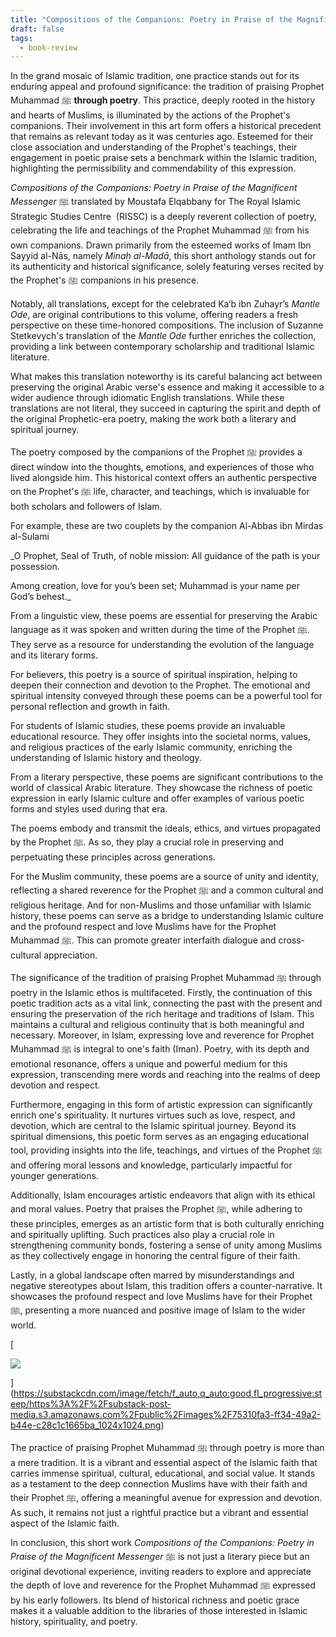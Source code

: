 ```yaml
---
title: "Compositions of the Companions: Poetry in Praise of the Magnificent Messenger ﷺ"
draft: false
tags:
  - book-review
---
```


In the grand mosaic of Islamic tradition, one practice stands out for its enduring appeal and profound significance: the tradition of praising Prophet Muhammad ﷺ **through poetry**. This practice, deeply rooted in the history and hearts of Muslims, is illuminated by the actions of the Prophet's companions. Their involvement in this art form offers a historical precedent that remains as relevant today as it was centuries ago. Esteemed for their close association and understanding of the Prophet's teachings, their engagement in poetic praise sets a benchmark within the Islamic tradition, highlighting the permissibility and commendability of this expression.

_Compositions of the Companions: Poetry in Praise of the Magnificent Messenger_ ﷺ translated by Moustafa Elqabbany for The Royal Islamic Strategic Studies Centre  (RISSC) is a deeply reverent collection of poetry, celebrating the life and teachings of the Prophet Muhammad ﷺ from his own companions. Drawn primarily from the esteemed works of Imam Ibn Sayyid al-Nās, namely _Minaḥ al-Madā_, this short anthology stands out for its authenticity and historical significance, solely featuring verses recited by the Prophet's ﷺ companions in his presence.

Notably, all translations, except for the celebrated Ka‘b ibn Zuhayr’s _Mantle Ode_, are original contributions to this volume, offering readers a fresh perspective on these time-honored compositions. The inclusion of Suzanne Stetkevych's translation of the _Mantle Ode_ further enriches the collection, providing a link between contemporary scholarship and traditional Islamic literature.

What makes this translation noteworthy is its careful balancing act between preserving the original Arabic verse's essence and making it accessible to a wider audience through idiomatic English translations. While these translations are not literal, they succeed in capturing the spirit and depth of the original Prophetic-era poetry, making the work both a literary and spiritual journey.

The poetry composed by the companions of the Prophet ﷺ provides a direct window into the thoughts, emotions, and experiences of those who lived alongside him. This historical context offers an authentic perspective on the Prophet's ﷺ life, character, and teachings, which is invaluable for both scholars and followers of Islam.

For example, these are two couplets by the companion Al-Abbas ibn Mirdas al-Sulami

_O Prophet, Seal of Truth, of noble mission:
All guidance of the path is your possession.

Among creation, love for you’s been set;
Muhammad is your name per God’s behest._

From a linguistic view, these poems are essential for preserving the Arabic language as it was spoken and written during the time of the Prophet ﷺ. They serve as a resource for understanding the evolution of the language and its literary forms.

For believers, this poetry is a source of spiritual inspiration, helping to deepen their connection and devotion to the Prophet. The emotional and spiritual intensity conveyed through these poems can be a powerful tool for personal reflection and growth in faith.

For students of Islamic studies, these poems provide an invaluable educational resource. They offer insights into the societal norms, values, and religious practices of the early Islamic community, enriching the understanding of Islamic history and theology.

From a literary perspective, these poems are significant contributions to the world of classical Arabic literature. They showcase the richness of poetic expression in early Islamic culture and offer examples of various poetic forms and styles used during that era.

The poems embody and transmit the ideals, ethics, and virtues propagated by the Prophet ﷺ. As so, they play a crucial role in preserving and perpetuating these principles across generations.

For the Muslim community, these poems are a source of unity and identity, reflecting a shared reverence for the Prophet ﷺ and a common cultural and religious heritage. And for non-Muslims and those unfamiliar with Islamic history, these poems can serve as a bridge to understanding Islamic culture and the profound respect and love Muslims have for the Prophet Muhammad ﷺ. This can promote greater interfaith dialogue and cross-cultural appreciation.

The significance of the tradition of praising Prophet Muhammad ﷺ through poetry in the Islamic ethos is multifaceted. Firstly, the continuation of this poetic tradition acts as a vital link, connecting the past with the present and ensuring the preservation of the rich heritage and traditions of Islam. This maintains a cultural and religious continuity that is both meaningful and necessary. Moreover, in Islam, expressing love and reverence for Prophet Muhammad ﷺ is integral to one's faith (Iman). Poetry, with its depth and emotional resonance, offers a unique and powerful medium for this expression, transcending mere words and reaching into the realms of deep devotion and respect.

Furthermore, engaging in this form of artistic expression can significantly enrich one's spirituality. It nurtures virtues such as love, respect, and devotion, which are central to the Islamic spiritual journey. Beyond its spiritual dimensions, this poetic form serves as an engaging educational tool, providing insights into the life, teachings, and virtues of the Prophet ﷺ and offering moral lessons and knowledge, particularly impactful for younger generations.

Additionally, Islam encourages artistic endeavors that align with its ethical and moral values. Poetry that praises the Prophet ﷺ, while adhering to these principles, emerges as an artistic form that is both culturally enriching and spiritually uplifting. Such practices also play a crucial role in strengthening community bonds, fostering a sense of unity among Muslims as they collectively engage in honoring the central figure of their faith.

Lastly, in a global landscape often marred by misunderstandings and negative stereotypes about Islam, this tradition offers a counter-narrative. It showcases the profound respect and love Muslims have for their Prophet ﷺ, presenting a more nuanced and positive image of Islam to the wider world.

[

![](https://substackcdn.com/image/fetch/w_1456,c_limit,f_auto,q_auto:good,fl_progressive:steep/https%3A%2F%2Fsubstack-post-media.s3.amazonaws.com%2Fpublic%2Fimages%2F75310fa3-ff34-49a2-b44e-c28c1c1665ba_1024x1024.png)



](https://substackcdn.com/image/fetch/f_auto,q_auto:good,fl_progressive:steep/https%3A%2F%2Fsubstack-post-media.s3.amazonaws.com%2Fpublic%2Fimages%2F75310fa3-ff34-49a2-b44e-c28c1c1665ba_1024x1024.png)

The practice of praising Prophet Muhammad ﷺ through poetry is more than a mere tradition. It is a vibrant and essential aspect of the Islamic faith that carries immense spiritual, cultural, educational, and social value. It stands as a testament to the deep connection Muslims have with their faith and their Prophet ﷺ, offering a meaningful avenue for expression and devotion. As such, it remains not just a rightful practice but a vibrant and essential aspect of the Islamic faith.

In conclusion, this short work _Compositions of the Companions: Poetry in Praise of the Magnificent Messenger_ ﷺ is not just a literary piece but an original devotional experience, inviting readers to explore and appreciate the depth of love and reverence for the Prophet Muhammad ﷺ expressed by his early followers. Its blend of historical richness and poetic grace makes it a valuable addition to the libraries of those interested in Islamic history, spirituality, and poetry.
